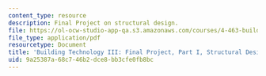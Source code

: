 ```yaml
---
content_type: resource
description: Final Project on structural design.
file: https://ol-ocw-studio-app-qa.s3.amazonaws.com/courses/4-463-building-technologies-iii-building-structural-systems-ii-fall-2002/9a25387a68c746b2dce8bb3cfe0fb8bc_structpostertemplate.pdf
file_type: application/pdf
resourcetype: Document
title: 'Building Technology III: Final Project, Part I, Structural Design'
uid: 9a25387a-68c7-46b2-dce8-bb3cfe0fb8bc
---
```

